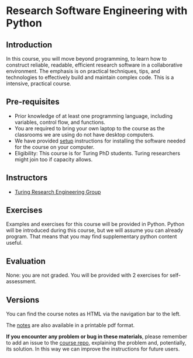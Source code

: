 # Research Software Engineering with Python

## Introduction

In this course, you will move beyond programming, to learn how to construct reliable, readable, efficient research software in a collaborative environment. The emphasis is on practical techniques, tips, and technologies to effectively build and maintain complex code. This is a intensive, practical course.

## Pre-requisites

* Prior knowledge of at least one programming language, including variables, control flow, and functions.
* You are required to bring your own laptop to the course as the classrooms we are using do not have desktop computers.
* We have provided [setup](session99) instructions for installing the software needed for the course on your computer.
* Eligibility: This course is for Turing PhD students. Turing researchers might join too if capacity allows.

## Instructors

* [Turing Research Engineering Group](https://www.turing.ac.uk/research/research-engineering)

## Exercises

Examples and exercises for this course will be provided in Python. Python will be introduced during this course, but we will assume you can already program. That means that you may find supplementary python content useful.

## Evaluation

None: you are not graded. You will be provided with 2 exercises for self-assessment.

## Versions

You can find the course notes as HTML via the navigation bar to the left.

The [notes](notes.pdf) are also available in a printable pdf format.

**If you encounter any problem or bug in these materials**, please remember to add an issue to the [course repo](https://github.com/alan-turing-institute/rsd-engineeringcourse), explaining the problem and, potentially, its solution. In this way we can improve the instructions for future users.
